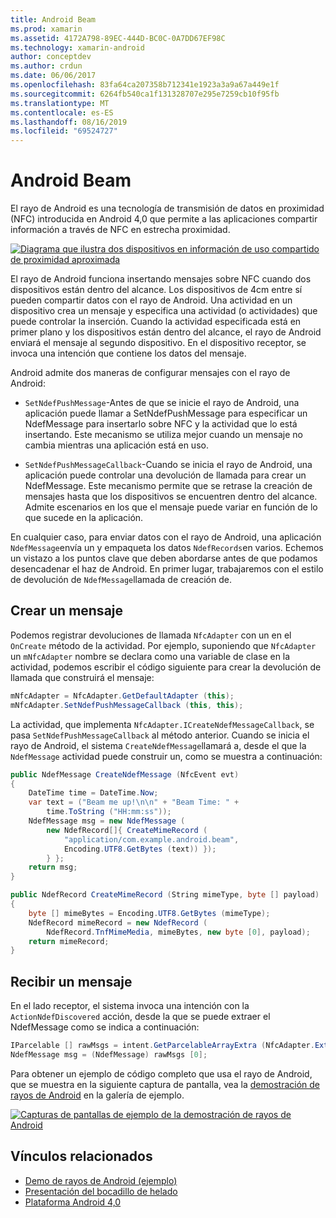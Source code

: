 ```yaml
---
title: Android Beam
ms.prod: xamarin
ms.assetid: 4172A798-89EC-444D-BC0C-0A7DD67EF98C
ms.technology: xamarin-android
author: conceptdev
ms.author: crdun
ms.date: 06/06/2017
ms.openlocfilehash: 83fa64ca207358b712341e1923a3a9a67a449e1f
ms.sourcegitcommit: 6264fb540ca1f131328707e295e7259cb10f95fb
ms.translationtype: MT
ms.contentlocale: es-ES
ms.lasthandoff: 08/16/2019
ms.locfileid: "69524727"
---
```

# <a name="android-beam"></a>Android Beam

El rayo de Android es una tecnología de transmisión de datos en proximidad (NFC) introducida en Android 4,0 que permite a las aplicaciones compartir información a través de NFC en estrecha proximidad.

[![Diagrama que ilustra dos dispositivos en información de uso compartido de proximidad aproximada](android-beam-images/androidbeam.png)](android-beam-images/androidbeam.png#lightbox)

El rayo de Android funciona insertando mensajes sobre NFC cuando dos dispositivos están dentro del alcance. Los dispositivos de 4cm entre sí pueden compartir datos con el rayo de Android. Una actividad en un dispositivo crea un mensaje y especifica una actividad (o actividades) que puede controlar la inserción. Cuando la actividad especificada está en primer plano y los dispositivos están dentro del alcance, el rayo de Android enviará el mensaje al segundo dispositivo. En el dispositivo receptor, se invoca una intención que contiene los datos del mensaje.

Android admite dos maneras de configurar mensajes con el rayo de Android:

- `SetNdefPushMessage`-Antes de que se inicie el rayo de Android, una aplicación puede llamar a SetNdefPushMessage para especificar un NdefMessage para insertarlo sobre NFC y la actividad que lo está insertando. Este mecanismo se utiliza mejor cuando un mensaje no cambia mientras una aplicación está en uso.

- `SetNdefPushMessageCallback`-Cuando se inicia el rayo de Android, una aplicación puede controlar una devolución de llamada para crear un NdefMessage. Este mecanismo permite que se retrase la creación de mensajes hasta que los dispositivos se encuentren dentro del alcance. Admite escenarios en los que el mensaje puede variar en función de lo que sucede en la aplicación.


En cualquier caso, para enviar datos con el rayo de Android, una aplicación `NdefMessage`envía un y empaqueta los datos `NdefRecords`en varios. Echemos un vistazo a los puntos clave que deben abordarse antes de que podamos desencadenar el haz de Android. En primer lugar, trabajaremos con el estilo de devolución de `NdefMessage`llamada de creación de.


## <a name="creating-a-message"></a>Crear un mensaje

Podemos registrar devoluciones de llamada `NfcAdapter` con un en el `OnCreate` método de la actividad. Por ejemplo, suponiendo que `NfcAdapter` un `mNfcAdapter` nombre se declara como una variable de clase en la actividad, podemos escribir el código siguiente para crear la devolución de llamada que construirá el mensaje:

```csharp
mNfcAdapter = NfcAdapter.GetDefaultAdapter (this);
mNfcAdapter.SetNdefPushMessageCallback (this, this);
```

La actividad, que implementa `NfcAdapter.ICreateNdefMessageCallback`, se pasa `SetNdefPushMessageCallback` al método anterior. Cuando se inicia el rayo de Android, el sistema `CreateNdefMessage`llamará a, desde el que la `NdefMessage` actividad puede construir un, como se muestra a continuación:

```csharp
public NdefMessage CreateNdefMessage (NfcEvent evt)
{
    DateTime time = DateTime.Now;
    var text = ("Beam me up!\n\n" + "Beam Time: " +
        time.ToString ("HH:mm:ss"));
    NdefMessage msg = new NdefMessage (
        new NdefRecord[]{ CreateMimeRecord (
            "application/com.example.android.beam",
            Encoding.UTF8.GetBytes (text)) });
        } };
    return msg;
}

public NdefRecord CreateMimeRecord (String mimeType, byte [] payload)
{
    byte [] mimeBytes = Encoding.UTF8.GetBytes (mimeType);
    NdefRecord mimeRecord = new NdefRecord (
        NdefRecord.TnfMimeMedia, mimeBytes, new byte [0], payload);
    return mimeRecord;
}
```


## <a name="receiving-a-message"></a>Recibir un mensaje

En el lado receptor, el sistema invoca una intención con la `ActionNdefDiscovered` acción, desde la que se puede extraer el NdefMessage como se indica a continuación:

```csharp
IParcelable [] rawMsgs = intent.GetParcelableArrayExtra (NfcAdapter.ExtraNdefMessages);
NdefMessage msg = (NdefMessage) rawMsgs [0];
```

Para obtener un ejemplo de código completo que usa el rayo de Android, que se muestra en la siguiente captura de pantalla, vea la [demostración de rayos de Android](https://docs.microsoft.com/samples/xamarin/monodroid-samples/androidbeamdemo) en la galería de ejemplo.

[![Capturas de pantallas de ejemplo de la demostración de rayos de Android](android-beam-images/24.png)](android-beam-images/24.png#lightbox)



## <a name="related-links"></a>Vínculos relacionados

- [Demo de rayos de Android (ejemplo)](https://docs.microsoft.com/samples/xamarin/monodroid-samples/androidbeamdemo)
- [Presentación del bocadillo de helado](http://www.android.com/about/ice-cream-sandwich/)
- [Plataforma Android 4,0](https://developer.android.com/sdk/android-4.0.html)

